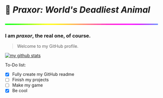 # 👋 <i><strong>Praxor:</i></strong> <i><strong>World's Deadliest Animal</strong></i>
![rainbow](ezgif.com-resize.gif)
### I am _praxor_, the real one, of course.
> Welcome to my GitHub profile.

[![my github stats](https://github-readme-stats.vercel.app/api?username=praxor&show_icons=true&theme=kacho_ga)](https://github.com/anuraghazra/github-readme-stats)

To-Do list:
- [x] Fully create my GitHub readme
- [ ] Finish my projects
- [ ] Make my game
- [x] Be cool
